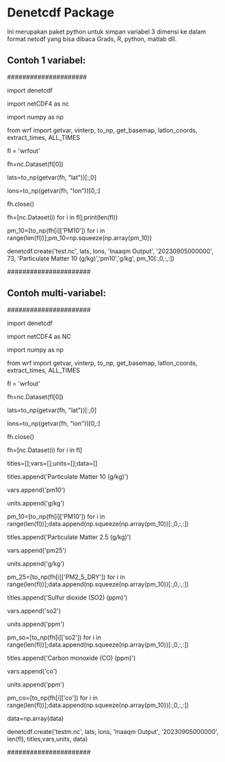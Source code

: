 # Denetcdf Package

Ini merupakan paket python untuk simpan variabel 3 dimensi ke dalam format netcdf yang bisa dibaca Grads, R, python, matlab dll.

## Contoh 1 variabel:

#####################

import denetcdf

import netCDF4 as nc

import numpy as np

from wrf import getvar, vinterp, to_np, get_basemap, latlon_coords, extract_times, ALL_TIMES

fl = 'wrfout'

fh=nc.Dataset(fl[0])

lats=to_np(getvar(fh, "lat"))[:,0]

lons=to_np(getvar(fh, "lon"))[0,:]

fh.close()

fh=[nc.Dataset(i) for i in fl];print(len(fl))

pm_10=[to_np(fh[i]['PM10']) for i in range(len(fl))];pm_10=np.squeeze(np.array(pm_10))

denetcdf.create('test.nc', lats, lons, 'Inaaqm Output', '20230905000000', 73, 'Particulate Matter 10 (g/kg)','pm10','g/kg', pm_10[:,0,:,:])

######################

## Contoh multi-variabel:

######################

import denetcdf

import netCDF4 as NC

import numpy as np

from wrf import getvar, vinterp, to_np, get_basemap, latlon_coords, extract_times, ALL_TIMES

fl = 'wrfout'

fh=nc.Dataset(fl[0])

lats=to_np(getvar(fh, "lat"))[:,0]

lons=to_np(getvar(fh, "lon"))[0,:]

fh.close()

fh=[nc.Dataset(i) for i in fl]

titles=[];vars=[];units=[];data=[]

titles.append('Particulate Matter 10 (g/kg)')

vars.append('pm10')

units.append('g/kg')

pm_10=[to_np(fh[i]['PM10']) for i in range(len(fl))];data.append(np.squeeze(np.array(pm_10))[:,0,:,:])

titles.append('Particulate Matter 2.5 (g/kg)')

vars.append('pm25')

units.append('g/kg')

pm_25=[to_np(fh[i]['PM2_5_DRY']) for i in range(len(fl))];data.append(np.squeeze(np.array(pm_10))[:,0,:,:])

titles.append('Sulfur dioxide (SO2) (ppm)')

vars.append('so2')

units.append('ppm')

pm_so=[to_np(fh[i]['so2']) for i in range(len(fl))];data.append(np.squeeze(np.array(pm_10))[:,0,:,:])

titles.append('Carbon monoxide (CO) (ppm)')

vars.append('co')

units.append('ppm')

pm_co=[to_np(fh[i]['co']) for i in range(len(fl))];data.append(np.squeeze(np.array(pm_10))[:,0,:,:])

data=np.array(data)

denetcdf.create('testm.nc', lats, lons, 'Inaaqm Output', '20230905000000', len(fl), titles,vars,units, data)

######################
